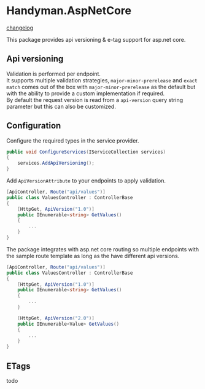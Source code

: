 # Handyman.AspNetCore

[changelog](./changelog.md)

This package provides api versioning & e-tag support for asp.net core.

## Api versioning

Validation is performed per endpoint.  
It supports multiple validation strategies, `major-minor-prerelease` and `exact match` comes out of the box with `major-minor-prerelease` as the default but with the ability to provide a custom implementation if required.  
By default the request version is read from a `api-version` query string parameter but this can also be customized.

## Configuration

Configure the required types in the service provider.

``` csharp
public void ConfigureServices(IServiceCollection services)
{
    services.AddApiVersioning();
}
```

Add `ApiVersionAttribute` to your endpoints to apply validation.

``` csharp
[ApiController, Route("api/values")]
public class ValuesController : ControllerBase
{
    [HttpGet, ApiVersion("1.0")]
    public IEnumerable<string> GetValues()
    {
        ...
    }
}
```

The package integrates with asp.net core routing so multiple endpoints with the sample route template as long as the have different api versions.

``` csharp
[ApiController, Route("api/values")]
public class ValuesController : ControllerBase
{
    [HttpGet, ApiVersion("1.0")]
    public IEnumerable<string> GetValues()
    {
        ...
    }

    [HttpGet, ApiVersion("2.0")]
    public IEnumerable<Value> GetValues()
    {
        ...
    }
}
```

## ETags

todo
